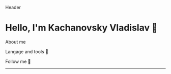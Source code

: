 Header 

<div align="left">

# Hello, I'm Kachanovsky Vladislav 👋

</div>

About me

Langage and tools 🔧

Follow me 👀

----